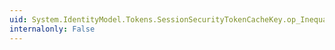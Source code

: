 ```yaml
---
uid: System.IdentityModel.Tokens.SessionSecurityTokenCacheKey.op_Inequality(System.IdentityModel.Tokens.SessionSecurityTokenCacheKey,System.IdentityModel.Tokens.SessionSecurityTokenCacheKey)
internalonly: False
---
```

